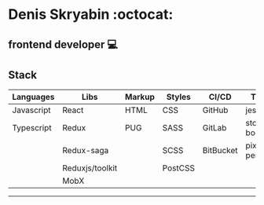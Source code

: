 # Denis Skryabin   :octocat:

## frontend developer 💻 

## Stack

| **Languages** | **Libs**        | **Markup** | **Styles** | **CI/CD** | **Test**      | **Bundlers** |
|---------------|-----------------|------------|------------|-----------|---------------|--------------|
| Javascript    | React           | HTML       | CSS        | GitHub    | jest          | Webpack      |
| Typescript    | Redux           | PUG        | SASS       | GitLab    | story book    | Gulp         |
|               | Redux-saga      |            | SCSS       | BitBucket | pixel perfect |              |
|               | Reduxjs/toolkit |            | PostCSS    |           |               |              |
|               | MobX            |            |            |           |               |              |

---
